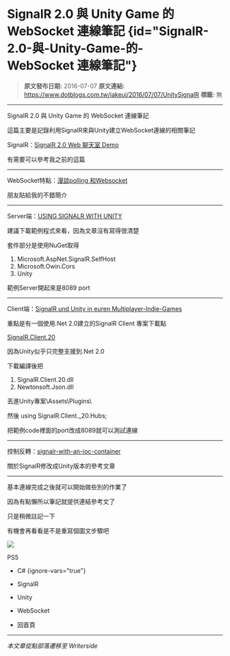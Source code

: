 # SignalR 2.0 與 Unity Game 的 WebSocket&#xA0;連線筆記 {id="SignalR-2.0-與-Unity-Game-的-WebSocket&#xA0;連線筆記"}

> **原文發布日期:** 2016-07-07
> **原文連結:** https://www.dotblogs.com.tw/jakeuj/2016/07/07/UnitySignalR
> **標籤:** 無

---

SignalR 2.0 與 Unity Game 的 WebSocket 連線筆記

這篇主要是記錄利用SignalR來與Unity建立WebSocket連線的相關筆記

SignalR：[SignalR 2.0 Web 聊天室 Demo](https://dotblogs.com.tw/jakeuj/2016/02/15/signalr)

有需要可以參考我之前的這篇

---

WebSocket特點：[漫談polling 和Websocket](http://blog.jobbole.com/72172/#article-comment)

朋友貼給我的不錯簡介

---

Server端：[USING SIGNALR WITH UNITY](https://damienbod.com/2013/11/05/using-signalr-with-unity/)

建議下載範例程式來看，因為文章沒有寫得很清楚

套件部分是使用NuGet取得

1. Microsoft.AspNet.SignalR.SelfHost
2. Microsoft.Owin.Cors
3. Unity

範例Server開起來是8089 port

---

Client端：[SignalR und Unity in euren Multiplayer-Indie-Games](https://blogs.msdn.microsoft.com/codefest/2014/09/11/signalr-und-unity-in-euren-multiplayer-indie-games/)

重點是有一個使用.Net 2.0建立的SignalR Client 專案下載點

[SignalR.Client.20](https://github.com/jenyayel/SignalR.Client.20)

因為Unity似乎只完整支援到.Net 2.0

下載編譯後把

1. SignalR.Client.20.dll
2. Newtonsoft.Json.dll

丟進Unity專案\Assets\Plugins\

然後 using SignalR.Client.\_20.Hubs;

把範例code裡面的port改成8089就可以測試連線

---

控制反轉：[signalr-with-an-ioc-container](https://cockneycoder.wordpress.com/2013/10/19/signalr-with-an-ioc-container/)

關於SignalR修改成Unity版本的參考文章

---

基本連線完成之後就可以開始做些別的作業了

因為有點懶所以筆記就提供連結參考文了

只是稍微註記一下

有機會再看看是不是重寫個圖文步驟吧

![](https://card.psnprofiles.com/1/jakeuj.png)

PS5

* C#
{ignore-vars="true"}
* SignalR
* Unity
* WebSocket

* 回首頁

---

*本文章從點部落遷移至 Writerside*
